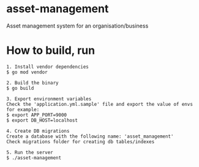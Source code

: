 # asset-management
Asset management system for an organisation/business

# How to build, run
```
1. Install vendor dependencies
$ go mod vendor

2. Build the binary
$ go build

3. Export environment variables
Check the 'application.yml.sample' file and export the value of envs
for example:
$ export APP_PORT=9000
$ export DB_HOST=localhost

4. Create DB migrations
Create a database with the following name: 'asset_management'
Check migrations folder for creating db tables/indexes

5. Run the server
$ ./asset-management
```